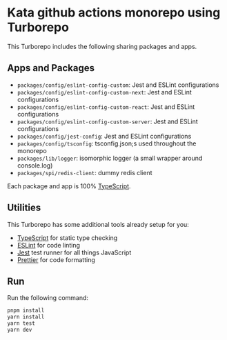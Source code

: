 # Kata github actions monorepo using Turborepo

This Turborepo includes the following sharing packages and apps.

## Apps and Packages

- `packages/config/eslint-config-custom`: Jest and ESLint configurations
- `packages/config/eslint-config-custom-next`: Jest and ESLint configurations
- `packages/config/eslint-config-custom-react`: Jest and ESLint configurations
- `packages/config/eslint-config-custom-server`: Jest and ESLint configurations
- `packages/config/jest-config`: Jest and ESLint configurations
- `packages/config/tsconfig`: tsconfig.json;s used throughout the monorepo
- `packages/lib/logger`: isomorphic logger (a small wrapper around console.log)
- `packages/spi/redis-client`: dummy redis client

Each package and app is 100% [TypeScript](https://www.typescriptlang.org/).

## Utilities

This Turborepo has some additional tools already setup for you:

- [TypeScript](https://www.typescriptlang.org/) for static type checking
- [ESLint](https://eslint.org/) for code linting
- [Jest](https://jestjs.io) test runner for all things JavaScript
- [Prettier](https://prettier.io) for code formatting

## Run

Run the following command:

```sh
pnpm install
yarn install
yarn test
yarn dev
```

